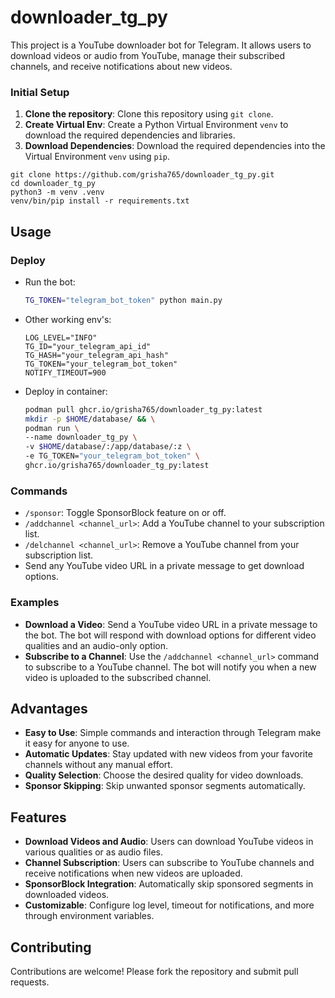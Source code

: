 # downloader_tg_py

This project is a YouTube downloader bot for Telegram. It allows users to download videos or audio from YouTube, manage their subscribed channels, and receive notifications about new videos.

### Initial Setup

1. **Clone the repository**: Clone this repository using `git clone`.
2. **Create Virtual Env**: Create a Python Virtual Environment `venv` to download the required dependencies and libraries.
3. **Download Dependencies**: Download the required dependencies into the Virtual Environment `venv` using `pip`.

```shell
git clone https://github.com/grisha765/downloader_tg_py.git
cd downloader_tg_py
python3 -m venv .venv
venv/bin/pip install -r requirements.txt
```

## Usage

### Deploy

- Run the bot:
    ```bash
    TG_TOKEN="telegram_bot_token" python main.py
    ```

- Other working env's:
    ```env
    LOG_LEVEL="INFO"
    TG_ID="your_telegram_api_id"
    TG_HASH="your_telegram_api_hash"
    TG_TOKEN="your_telegram_bot_token"
    NOTIFY_TIMEOUT=900
    ```

- Deploy in container:
    ```bash
    podman pull ghcr.io/grisha765/downloader_tg_py:latest
    mkdir -p $HOME/database/ && \
    podman run \
    --name downloader_tg_py \
    -v $HOME/database/:/app/database/:z \
    -e TG_TOKEN="your_telegram_bot_token" \
    ghcr.io/grisha765/downloader_tg_py:latest
    ```

### Commands

- `/sponsor`: Toggle SponsorBlock feature on or off.
- `/addchannel <channel_url>`: Add a YouTube channel to your subscription list.
- `/delchannel <channel_url>`: Remove a YouTube channel from your subscription list.
- Send any YouTube video URL in a private message to get download options.

### Examples

- **Download a Video**: Send a YouTube video URL in a private message to the bot. The bot will respond with download options for different video qualities and an audio-only option.
- **Subscribe to a Channel**: Use the `/addchannel <channel_url>` command to subscribe to a YouTube channel. The bot will notify you when a new video is uploaded to the subscribed channel.

## Advantages

- **Easy to Use**: Simple commands and interaction through Telegram make it easy for anyone to use.
- **Automatic Updates**: Stay updated with new videos from your favorite channels without any manual effort.
- **Quality Selection**: Choose the desired quality for video downloads.
- **Sponsor Skipping**: Skip unwanted sponsor segments automatically.

## Features

- **Download Videos and Audio**: Users can download YouTube videos in various qualities or as audio files.
- **Channel Subscription**: Users can subscribe to YouTube channels and receive notifications when new videos are uploaded.
- **SponsorBlock Integration**: Automatically skip sponsored segments in downloaded videos.
- **Customizable**: Configure log level, timeout for notifications, and more through environment variables.

## Contributing

Contributions are welcome! Please fork the repository and submit pull requests.
